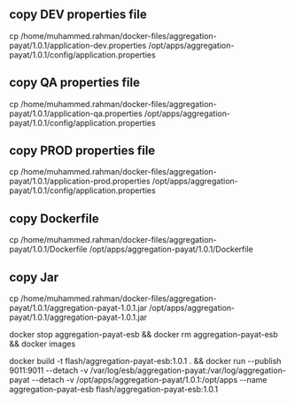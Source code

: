 
## copy DEV properties file
cp /home/muhammed.rahman/docker-files/aggregation-payat/1.0.1/application-dev.properties /opt/apps/aggregation-payat/1.0.1/config/application.properties

## copy QA properties file
cp /home/muhammed.rahman/docker-files/aggregation-payat/1.0.1/application-qa.properties /opt/apps/aggregation-payat/1.0.1/config/application.properties

## copy PROD properties file
cp /home/muhammed.rahman/docker-files/aggregation-payat/1.0.1/application-prod.properties /opt/apps/aggregation-payat/1.0.1/config/application.properties

## copy Dockerfile
cp /home/muhammed.rahman/docker-files/aggregation-payat/1.0.1/Dockerfile /opt/apps/aggregation-payat/1.0.1/Dockerfile

## copy Jar
cp /home/muhammed.rahman/docker-files/aggregation-payat/1.0.1/aggregation-payat-1.0.1.jar /opt/apps/aggregation-payat/1.0.1/aggregation-payat-1.0.1.jar


docker stop aggregation-payat-esb && docker rm aggregation-payat-esb && docker images

docker build -t flash/aggregation-payat-esb:1.0.1 . && docker run --publish 9011:9011 --detach -v /var/log/esb/aggregation-payat:/var/log/aggregation-payat --detach -v /opt/apps/aggregation-payat/1.0.1:/opt/apps --name aggregation-payat-esb flash/aggregation-payat-esb:1.0.1
